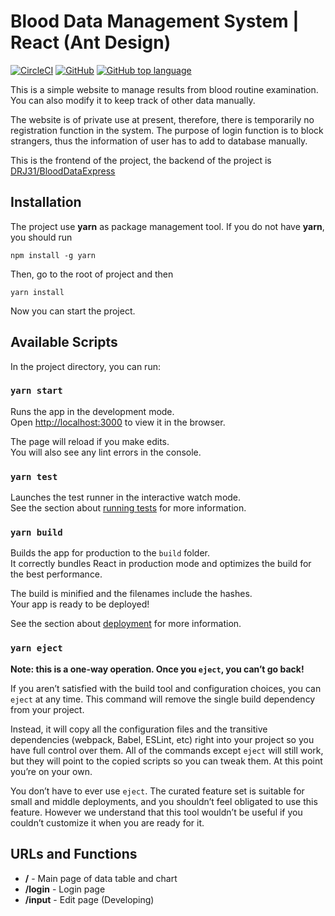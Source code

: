 # Blood Data Management System | React (Ant Design)

<a href="https://app.circleci.com/pipelines/github/DRJ31/BloodDataReact"><img alt="CircleCI" src="https://img.shields.io/circleci/build/github/DRJ31/BloodDataReact?logo=circleci"></a>
<a href="https://github.com/DRJ31/BloodDataReact"><img alt="GitHub" src="https://img.shields.io/github/license/DRJ31/BloodDataReact"></a>
<a href="https://www.typescriptlang.org"><img alt="GitHub top language" src="https://img.shields.io/github/languages/top/DRJ31/BloodDataReact?label=TypeScript"></a>

This is a simple website to manage results from blood routine examination. You can also modify it to keep track of other data manually. 

The website is of private use at present, therefore, there is temporarily no registration function in the system. The purpose of login function is to block strangers, thus the information of user has to add to database manually. 

This is the frontend of the project, the backend of the project is [DRJ31/BloodDataExpress](https://github.com/DRJ31/BloodDataExpress)

## Installation
The project use **yarn** as package management tool. If you do not have **yarn**, you should run
```shell
npm install -g yarn
```
Then, go to the root of project and then
```shell
yarn install
```
Now you can start the project.

## Available Scripts

In the project directory, you can run:

### `yarn start`

Runs the app in the development mode.\
Open [http://localhost:3000](http://localhost:3000) to view it in the browser.

The page will reload if you make edits.\
You will also see any lint errors in the console.

### `yarn test`

Launches the test runner in the interactive watch mode.\
See the section about [running tests](https://facebook.github.io/create-react-app/docs/running-tests) for more information.

### `yarn build`

Builds the app for production to the `build` folder.\
It correctly bundles React in production mode and optimizes the build for the best performance.

The build is minified and the filenames include the hashes.\
Your app is ready to be deployed!

See the section about [deployment](https://facebook.github.io/create-react-app/docs/deployment) for more information.

### `yarn eject`

**Note: this is a one-way operation. Once you `eject`, you can’t go back!**

If you aren’t satisfied with the build tool and configuration choices, you can `eject` at any time. This command will remove the single build dependency from your project.

Instead, it will copy all the configuration files and the transitive dependencies (webpack, Babel, ESLint, etc) right into your project so you have full control over them. All of the commands except `eject` will still work, but they will point to the copied scripts so you can tweak them. At this point you’re on your own.

You don’t have to ever use `eject`. The curated feature set is suitable for small and middle deployments, and you shouldn’t feel obligated to use this feature. However we understand that this tool wouldn’t be useful if you couldn’t customize it when you are ready for it.

## URLs and Functions
- **/** - Main page of data table and chart
- **/login** - Login page
- **/input** - Edit page (Developing)